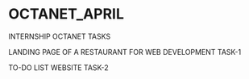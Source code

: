 # OCTANET_APRIL
INTERNSHIP OCTANET TASKS

LANDING PAGE OF A RESTAURANT FOR WEB DEVELOPMENT TASK-1

TO-DO LIST WEBSITE TASK-2
